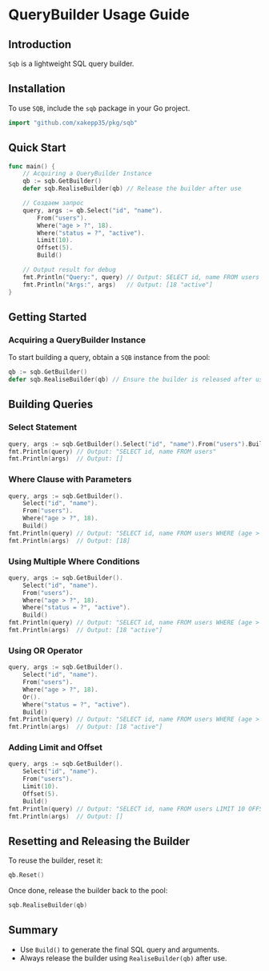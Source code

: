 # QueryBuilder Usage Guide

## Introduction
`Sqb` is a lightweight SQL query builder.

## Installation
To use `SQB`, include the `sqb` package in your Go project.

```go
import "github.com/xakepp35/pkg/sqb"
```

## Quick Start
```go
func main() {
	// Acquiring a QueryBuilder Instance
    qb := sqb.GetBuilder()
    defer sqb.RealiseBuilder(qb) // Release the builder after use

    // Создаем запрос
    query, args := qb.Select("id", "name").
        From("users").
        Where("age > ?", 18).
        Where("status = ?", "active").
        Limit(10).
        Offset(5).
        Build()

    // Output result for debug
    fmt.Println("Query:", query) // Output: SELECT id, name FROM users WHERE (age > $1) AND (status = $2) LIMIT 10 OFFSET 5
    fmt.Println("Args:", args)   // Output: [18 "active"]
}
```

## Getting Started
### Acquiring a QueryBuilder Instance
To start building a query, obtain a `SQB` instance from the pool:

```go
qb := sqb.GetBuilder()
defer sqb.RealiseBuilder(qb) // Ensure the builder is released after use
```

## Building Queries
### Select Statement
```go
query, args := sqb.GetBuilder().Select("id", "name").From("users").Build()
fmt.Println(query) // Output: "SELECT id, name FROM users"
fmt.Println(args)  // Output: []
```

### Where Clause with Parameters
```go
query, args := sqb.GetBuilder().
    Select("id", "name").
    From("users").
    Where("age > ?", 18).
    Build()
fmt.Println(query) // Output: "SELECT id, name FROM users WHERE (age > $1)"
fmt.Println(args)  // Output: [18]
```

### Using Multiple Where Conditions
```go
query, args := sqb.GetBuilder().
    Select("id", "name").
    From("users").
    Where("age > ?", 18).
    Where("status = ?", "active").
    Build()
fmt.Println(query) // Output: "SELECT id, name FROM users WHERE (age > $1) AND (status = $2)"
fmt.Println(args)  // Output: [18 "active"]
```

### Using OR Operator
```go
query, args := sqb.GetBuilder().
    Select("id", "name").
    From("users").
    Where("age > ?", 18).
    Or().
	Where("status = ?", "active").
    Build()
fmt.Println(query) // Output: "SELECT id, name FROM users WHERE (age > $1) OR (status = $2)"
fmt.Println(args)  // Output: [18 "active"]
```

### Adding Limit and Offset
```go
query, args := sqb.GetBuilder().
    Select("id", "name").
    From("users").
    Limit(10).
    Offset(5).
    Build()
fmt.Println(query) // Output: "SELECT id, name FROM users LIMIT 10 OFFSET 5"
fmt.Println(args)  // Output: []
```

## Resetting and Releasing the Builder
To reuse the builder, reset it:
```go
qb.Reset()
```

Once done, release the builder back to the pool:
```go
sqb.RealiseBuilder(qb)
```

## Summary
- Use `Build()` to generate the final SQL query and arguments.
- Always release the builder using `RealiseBuilder(qb)` after use.



